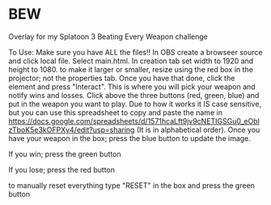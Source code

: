 # BEW
Overlay for my Splatoon 3 Beating Every Weapon challenge

To Use:
Make sure you have ALL the files!!
In OBS create a browseer source and click local file. Select main.html. 
In creation tab set width to 1920 and height to 1080. 
to make it larger or smaller, resize using the red box in the projector; not the properties tab. 
Once you have that done, click the element and press "Interact". This is where you will pick your weapon and notify wins and losses. 
Click above the three buttons (red, green, blue) and put in the weapon you want to play. Due to how it works it IS case sensitive, but you can use this spreadsheet to copy and paste the name in 
https://docs.google.com/spreadsheets/d/1571hcaLft9jv9cNETIGSGu0_eOblzTboK5e3kOFPXy4/edit?usp=sharing (It is in alphabetical order). 
Once you have your weapon in the box; press the blue button to update the image. 

If you win; press the green button

If you lose; press the red button


to manually reset everything type "RESET" in the box and press the green button
